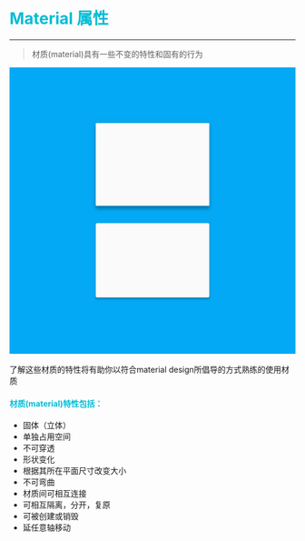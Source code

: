 <h1 style="color:#00bcd4;">Material 属性</h1>
<hr style="height:1px;"></hr>

> 材质(material)具有一些不变的特性和固有的行为

![](/assets/what_is_material_material_properties.png)

了解这些材质的特性将有助你以符合material design所倡导的方式熟练的使用材质

<h4 style="color:#00bcd4">材质(material)特性包括：</h4>

* 固体（立体）
* 单独占用空间
* 不可穿透
* 形状变化
* 根据其所在平面尺寸改变大小
* 不可弯曲
* 材质间可相互连接
* 可相互隔离，分开，复原
* 可被创建或销毁
* 延任意轴移动



